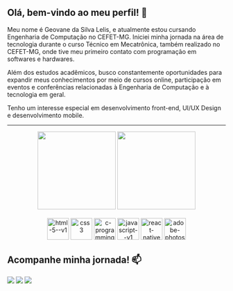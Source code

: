 Olá, bem-vindo ao meu perfil! 👋
---
Meu nome é Geovane da Silva Lelis, e atualmente estou cursando Engenharia de Computação no CEFET-MG. Iniciei minha jornada na área de tecnologia durante o curso Técnico em Mecatrônica, também realizado no CEFET-MG, onde tive meu primeiro contato com programação em softwares e hardwares.

Além dos estudos acadêmicos, busco constantemente oportunidades para expandir meus conhecimentos por meio de cursos online, participação em eventos e conferências relacionadas à Engenharia de Computação e à tecnologia em geral.

Tenho um interesse especial em desenvolvimento front-end, UI/UX Design e desenvolvimento mobile.

---

<div align="center">
    <div>
        <img height="180rem" src="https://github-readme-stats.vercel.app/api?username=geovanelelis&theme=react&hide_border=false&include_all_commits=false&count_private=false">
        <img height="180rem" src="https://github-readme-stats.vercel.app/api/top-langs/?username=geovanelelis&theme=react&hide_border=false&include_all_commits=false&count_private=false&layout=compact">
    </div>
</div>
<br>

<div align="center">
  <img width="50" src="https://img.icons8.com/color/48/html-5--v1.png" alt="html-5--v1"/>
  <img width="50" src="https://img.icons8.com/color/48/css3.png" alt="css3"/>
  <img width="50" src="https://img.icons8.com/color/48/c-programming.png" alt="c-programming"/>
  <img width="50" src="https://img.icons8.com/color/48/javascript--v1.png" alt="javascript--v1"/>
  <img width="50" src="https://img.icons8.com/ios-filled/50/22C3E6/react-native.png" alt="react-native"/>
  <img width="50" src="https://img.icons8.com/color/48/adobe-photoshop--v1.png" alt="adobe-photoshop--v1"/>
</div>

<div>
<h2>Acompanhe minha jornada! 📫</h2>
<div> 
  <a href="https://www.instagram.com/geovanelelis/"><img src="https://img.shields.io/badge/-Instagram-%23E4405F?style=for-the-badge&logo=instagram&logoColor=white" target="_blank"></a>
  <a href="https://www.linkedin.com/in/geovanelelis"><img src="https://img.shields.io/badge/-LinkedIn-%230077B5?style=for-the-badge&logo=linkedin&logoColor=white"></a> 
  <a href = "mailto:geovanelelisds@gmail.com"><img src="https://img.shields.io/badge/-Gmail-%23333?style=for-the-badge&logo=gmail&logoColor=white"></a>
</div>
  </div>
